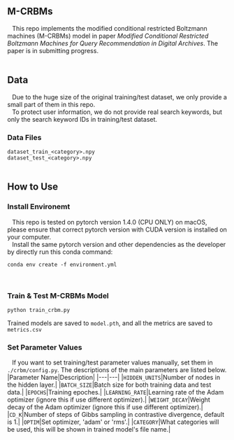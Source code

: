 ## M-CRBMs
&ensp; This repo implements the modified conditional restricted Boltzmann machines (M-CRBMs) model in paper *Modified Conditional Restricted Boltzmann Machines for Query
Recommendation in Digital Archives*. The paper is in submitting progress.
<br/><br/>

## Data  
   &ensp; Due to the huge size of the original training/test dataset, we only provide a small part of them in this repo.   
   &ensp; To protect user information, we do not provide real search keywords, but only the search keyword IDs in training/test dataset.
<br/>

   ### **Data Files**
   `dataset_train_<category>.npy`  
   `dataset_test_<category>.npy`
<br/><br/>

## How to Use
### **Install Environemt**
&ensp; This repo is tested on pytorch version 1.4.0 (CPU ONLY) on macOS, please ensure that correct pytorch version with CUDA version is installed on your computer.  
&ensp; Install the same pytorch version and other dependencies as the developer by directly run this conda command:
```
conda env create -f environment.yml
```
<br/>

### **Train & Test M-CRBMs Model**

```
python train_crbm.py
```
Trained models are saved to `model.pth`, and all the metrics are saved to `metrics.csv`
<br/>

### **Set Parameter Values**
&ensp; If you want to set training/test parameter values manually, set them in `./crbm/config.py`. The descriptions of the main parameters are listed below.
|Parameter Name|Description|
|---|---|
|`HIDDEN_UNITS`|Number of nodes in the hidden layer.|
|`BATCH_SIZE`|Batch size for both training data and test data.|
|`EPOCHS`|Training epoches.|
|`LEARNING_RATE`|Learning rate of the Adam optimizer (ignore this if use different optimizer).|
|`WEIGHT_DECAY`|Weight decay of the Adam optimizer (ignore this if use different optimizer).|
|`CD_K`|Number of steps of Gibbs sampling in contrastive divergence, default is 1.|
|`OPTIM`|Set optimizer, 'adam' or 'rms'.|
|`CATEGORY`|What categories will be used, this will be shown in trained model's file name.|
<br/>

